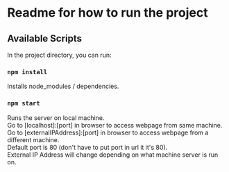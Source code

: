 # Readme for how to run the project

## Available Scripts

In the project directory, you can run:

### `npm install`

Installs node_modules / dependencies.


### `npm start`

Runs the server on local machine.\
Go to [localhost]:[port] in browser to access webpage from same machine.\
Go to [externalIPAddress]:[port] in browser to access webpage from a different machine.\
Default port is 80 (don't have to put port in url it it's 80).\
External IP Address will change depending on what machine server is run on.